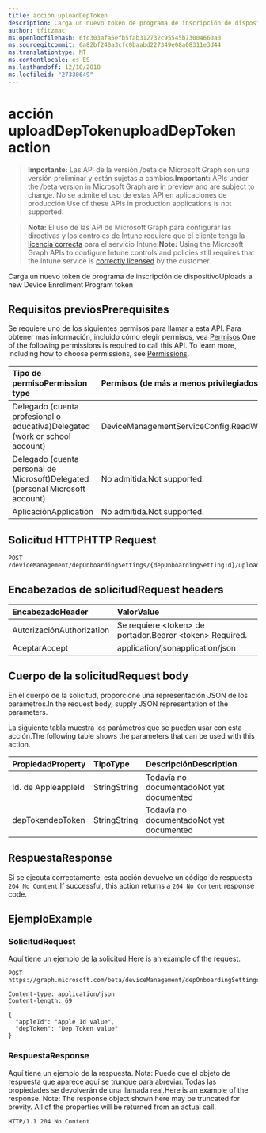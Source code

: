```yaml
---
title: acción uploadDepToken
description: Carga un nuevo token de programa de inscripción de dispositivo
author: tfitzmac
ms.openlocfilehash: 6fc303afa5efb5fab312732c95545b73004660a0
ms.sourcegitcommit: 6a82bf240a3cfc0baabd227349e08a08311e3d44
ms.translationtype: MT
ms.contentlocale: es-ES
ms.lasthandoff: 12/18/2018
ms.locfileid: "27330649"
---
```

# <a name="uploaddeptoken-action"></a><span data-ttu-id="e0c87-103">acción uploadDepToken</span><span class="sxs-lookup"><span data-stu-id="e0c87-103">uploadDepToken action</span></span>

> <span data-ttu-id="e0c87-104">**Importante:** Las API de la versión /beta de Microsoft Graph son una versión preliminar y están sujetas a cambios.</span><span class="sxs-lookup"><span data-stu-id="e0c87-104">**Important:** APIs under the /beta version in Microsoft Graph are in preview and are subject to change.</span></span> <span data-ttu-id="e0c87-105">No se admite el uso de estas API en aplicaciones de producción.</span><span class="sxs-lookup"><span data-stu-id="e0c87-105">Use of these APIs in production applications is not supported.</span></span>

> <span data-ttu-id="e0c87-106">**Nota:** El uso de las API de Microsoft Graph para configurar las directivas y los controles de Intune requiere que el cliente tenga la [licencia correcta](https://go.microsoft.com/fwlink/?linkid=839381) para el servicio Intune.</span><span class="sxs-lookup"><span data-stu-id="e0c87-106">**Note:** Using the Microsoft Graph APIs to configure Intune controls and policies still requires that the Intune service is [correctly licensed](https://go.microsoft.com/fwlink/?linkid=839381) by the customer.</span></span>

<span data-ttu-id="e0c87-107">Carga un nuevo token de programa de inscripción de dispositivo</span><span class="sxs-lookup"><span data-stu-id="e0c87-107">Uploads a new Device Enrollment Program token</span></span>
## <a name="prerequisites"></a><span data-ttu-id="e0c87-108">Requisitos previos</span><span class="sxs-lookup"><span data-stu-id="e0c87-108">Prerequisites</span></span>
<span data-ttu-id="e0c87-p102">Se requiere uno de los siguientes permisos para llamar a esta API. Para obtener más información, incluido cómo elegir permisos, vea [Permisos](/graph/permissions-reference).</span><span class="sxs-lookup"><span data-stu-id="e0c87-p102">One of the following permissions is required to call this API. To learn more, including how to choose permissions, see [Permissions](/graph/permissions-reference).</span></span>

|<span data-ttu-id="e0c87-111">Tipo de permiso</span><span class="sxs-lookup"><span data-stu-id="e0c87-111">Permission type</span></span>|<span data-ttu-id="e0c87-112">Permisos (de más a menos privilegiados)</span><span class="sxs-lookup"><span data-stu-id="e0c87-112">Permissions (from most to least privileged)</span></span>|
|:---|:---|
|<span data-ttu-id="e0c87-113">Delegado (cuenta profesional o educativa)</span><span class="sxs-lookup"><span data-stu-id="e0c87-113">Delegated (work or school account)</span></span>|<span data-ttu-id="e0c87-114">DeviceManagementServiceConfig.ReadWrite.All</span><span class="sxs-lookup"><span data-stu-id="e0c87-114">DeviceManagementServiceConfig.ReadWrite.All</span></span>|
|<span data-ttu-id="e0c87-115">Delegado (cuenta personal de Microsoft)</span><span class="sxs-lookup"><span data-stu-id="e0c87-115">Delegated (personal Microsoft account)</span></span>|<span data-ttu-id="e0c87-116">No admitida.</span><span class="sxs-lookup"><span data-stu-id="e0c87-116">Not supported.</span></span>|
|<span data-ttu-id="e0c87-117">Aplicación</span><span class="sxs-lookup"><span data-stu-id="e0c87-117">Application</span></span>|<span data-ttu-id="e0c87-118">No admitida.</span><span class="sxs-lookup"><span data-stu-id="e0c87-118">Not supported.</span></span>|

## <a name="http-request"></a><span data-ttu-id="e0c87-119">Solicitud HTTP</span><span class="sxs-lookup"><span data-stu-id="e0c87-119">HTTP Request</span></span>
<!-- {
  "blockType": "ignored"
}
-->
``` http
POST /deviceManagement/depOnboardingSettings/{depOnboardingSettingId}/uploadDepToken
```

## <a name="request-headers"></a><span data-ttu-id="e0c87-120">Encabezados de solicitud</span><span class="sxs-lookup"><span data-stu-id="e0c87-120">Request headers</span></span>
|<span data-ttu-id="e0c87-121">Encabezado</span><span class="sxs-lookup"><span data-stu-id="e0c87-121">Header</span></span>|<span data-ttu-id="e0c87-122">Valor</span><span class="sxs-lookup"><span data-stu-id="e0c87-122">Value</span></span>|
|:---|:---|
|<span data-ttu-id="e0c87-123">Autorización</span><span class="sxs-lookup"><span data-stu-id="e0c87-123">Authorization</span></span>|<span data-ttu-id="e0c87-124">Se requiere &lt;token&gt; de portador.</span><span class="sxs-lookup"><span data-stu-id="e0c87-124">Bearer &lt;token&gt; Required.</span></span>|
|<span data-ttu-id="e0c87-125">Aceptar</span><span class="sxs-lookup"><span data-stu-id="e0c87-125">Accept</span></span>|<span data-ttu-id="e0c87-126">application/json</span><span class="sxs-lookup"><span data-stu-id="e0c87-126">application/json</span></span>|

## <a name="request-body"></a><span data-ttu-id="e0c87-127">Cuerpo de la solicitud</span><span class="sxs-lookup"><span data-stu-id="e0c87-127">Request body</span></span>
<span data-ttu-id="e0c87-128">En el cuerpo de la solicitud, proporcione una representación JSON de los parámetros.</span><span class="sxs-lookup"><span data-stu-id="e0c87-128">In the request body, supply JSON representation of the parameters.</span></span>

<span data-ttu-id="e0c87-129">La siguiente tabla muestra los parámetros que se pueden usar con esta acción.</span><span class="sxs-lookup"><span data-stu-id="e0c87-129">The following table shows the parameters that can be used with this action.</span></span>

|<span data-ttu-id="e0c87-130">Propiedad</span><span class="sxs-lookup"><span data-stu-id="e0c87-130">Property</span></span>|<span data-ttu-id="e0c87-131">Tipo</span><span class="sxs-lookup"><span data-stu-id="e0c87-131">Type</span></span>|<span data-ttu-id="e0c87-132">Descripción</span><span class="sxs-lookup"><span data-stu-id="e0c87-132">Description</span></span>|
|:---|:---|:---|
|<span data-ttu-id="e0c87-133">Id. de Apple</span><span class="sxs-lookup"><span data-stu-id="e0c87-133">appleId</span></span>|<span data-ttu-id="e0c87-134">String</span><span class="sxs-lookup"><span data-stu-id="e0c87-134">String</span></span>|<span data-ttu-id="e0c87-135">Todavía no documentado</span><span class="sxs-lookup"><span data-stu-id="e0c87-135">Not yet documented</span></span>|
|<span data-ttu-id="e0c87-136">depToken</span><span class="sxs-lookup"><span data-stu-id="e0c87-136">depToken</span></span>|<span data-ttu-id="e0c87-137">String</span><span class="sxs-lookup"><span data-stu-id="e0c87-137">String</span></span>|<span data-ttu-id="e0c87-138">Todavía no documentado</span><span class="sxs-lookup"><span data-stu-id="e0c87-138">Not yet documented</span></span>|



## <a name="response"></a><span data-ttu-id="e0c87-139">Respuesta</span><span class="sxs-lookup"><span data-stu-id="e0c87-139">Response</span></span>
<span data-ttu-id="e0c87-140">Si se ejecuta correctamente, esta acción devuelve un código de respuesta `204 No Content`.</span><span class="sxs-lookup"><span data-stu-id="e0c87-140">If successful, this action returns a `204 No Content` response code.</span></span>

## <a name="example"></a><span data-ttu-id="e0c87-141">Ejemplo</span><span class="sxs-lookup"><span data-stu-id="e0c87-141">Example</span></span>
### <a name="request"></a><span data-ttu-id="e0c87-142">Solicitud</span><span class="sxs-lookup"><span data-stu-id="e0c87-142">Request</span></span>
<span data-ttu-id="e0c87-143">Aquí tiene un ejemplo de la solicitud.</span><span class="sxs-lookup"><span data-stu-id="e0c87-143">Here is an example of the request.</span></span>
``` http
POST https://graph.microsoft.com/beta/deviceManagement/depOnboardingSettings/{depOnboardingSettingId}/uploadDepToken

Content-type: application/json
Content-length: 69

{
  "appleId": "Apple Id value",
  "depToken": "Dep Token value"
}
```

### <a name="response"></a><span data-ttu-id="e0c87-144">Respuesta</span><span class="sxs-lookup"><span data-stu-id="e0c87-144">Response</span></span>
<span data-ttu-id="e0c87-p103">Aquí tiene un ejemplo de la respuesta. Nota: Puede que el objeto de respuesta que aparece aquí se trunque para abreviar. Todas las propiedades se devolverán de una llamada real.</span><span class="sxs-lookup"><span data-stu-id="e0c87-p103">Here is an example of the response. Note: The response object shown here may be truncated for brevity. All of the properties will be returned from an actual call.</span></span>
``` http
HTTP/1.1 204 No Content
```





